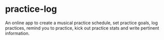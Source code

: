 # practice-log
An online app to create a musical practice schedule, set practice goals, log practices, remind you to practice, kick out practice stats and write pertinent information.
